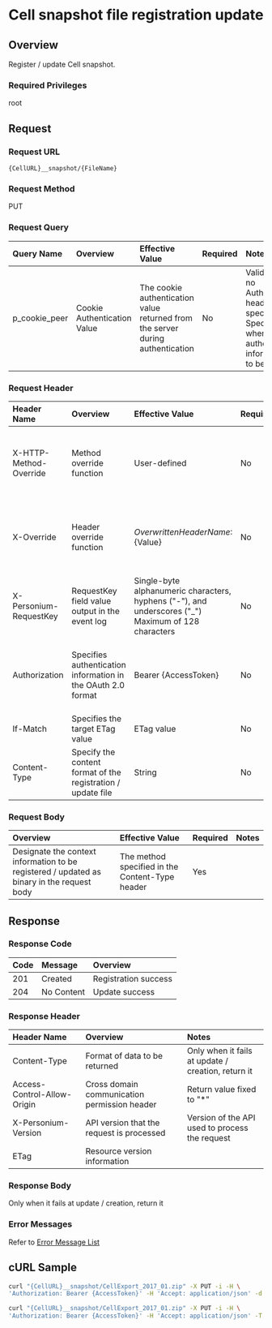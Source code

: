 # Cell snapshot file registration update

## Overview

Register / update Cell snapshot.

### Required Privileges

root


## Request

### Request URL

```
{CellURL}__snapshot/{FileName}
```

### Request Method

PUT

### Request Query

|Query Name|Overview|Effective Value|Required|Notes|
|:--|:--|:--|:--|:--|
|p_cookie_peer|Cookie Authentication Value|The cookie authentication value returned from the server during authentication|No|Valid only if no Authorization header specified<br>Specify this when cookie authentication information is to be used|

### Request Header

|Header Name|Overview|Effective Value|Required|Notes|
|:--|:--|:--|:--|:--|
|X-HTTP-Method-Override|Method override function|User-defined|No|Specifying this value in a request with the POST method indicates that the specified value is used as the method|
|X-Override|Header override function|${OverwrittenHeaderName}:${Value}|No|The normal HTTP header value is overwritten. Specify multiple X-Override headers for the overwriting of multiple headers|
|X-Personium-RequestKey|RequestKey field value output in the event log|Single-byte alphanumeric characters, hyphens ("-"), and underscores ("_")<br>Maximum of 128 characters|No|PCS-${UNIXtime} by default|
|Authorization|Specifies authentication information in the OAuth 2.0 format|Bearer {AccessToken}|No|* Authentication tokens are the tokens acquired using the Authentication Token Acquisition API|
|If-Match|Specifies the target ETag value|ETag value|No|[*] by default|
|Content-Type|Specify the content format of the registration / update file|String|No|When registering and updating in ZIP format<br>Content-Type:application/zip|

### Request Body

|Overview|Effective Value|Required|Notes|
|:--|:--|:--|:--|
|Designate the context information to be registered / updated as binary in the request body|The method specified in the Content-Type header|Yes||


## Response

### Response Code

|Code|Message|Overview|
|:--|:--|:--|
|201|Created|Registration success|
|204|No Content|Update success|

### Response Header

|Header Name|Overview|Notes|
|:--|:--|:--|
|Content-Type|Format of data to be returned|Only when it fails at update / creation, return it|
|Access-Control-Allow-Origin|Cross domain communication permission header|Return value fixed to "*"|
|X-Personium-Version|API version that the request is processed|Version of the API used to process the request|
|ETag|Resource version information||

### Response Body

Only when it fails at update / creation, return it

### Error Messages

Refer to [Error Message List](004_Error_Messages.md)


## cURL Sample

```sh
curl "{CellURL}__snapshot/CellExport_2017_01.zip" -X PUT -i -H \
'Authorization: Bearer {AccessToken}' -H 'Accept: application/json' -d '{File contents}'
```

```sh
curl "{CellURL}__snapshot/CellExport_2017_01.zip" -X PUT -i -H \
'Authorization: Bearer {AccessToken}' -H 'Accept: application/json' -T "/home/user/CellExport.zip"
```


